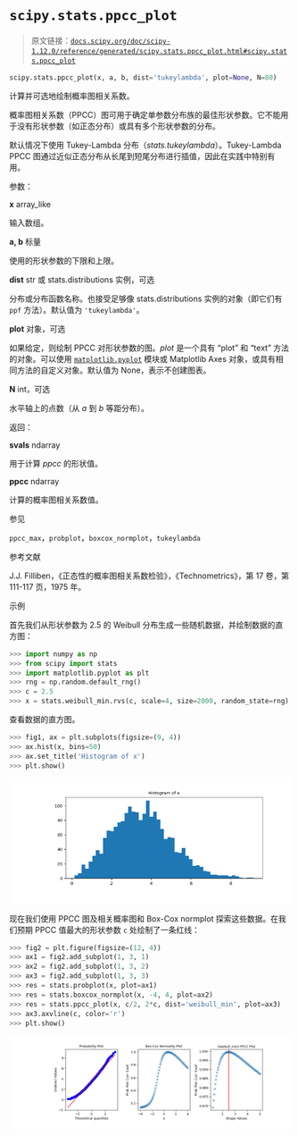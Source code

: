 # `scipy.stats.ppcc_plot`

> 原文链接：[`docs.scipy.org/doc/scipy-1.12.0/reference/generated/scipy.stats.ppcc_plot.html#scipy.stats.ppcc_plot`](https://docs.scipy.org/doc/scipy-1.12.0/reference/generated/scipy.stats.ppcc_plot.html#scipy.stats.ppcc_plot)

```py
scipy.stats.ppcc_plot(x, a, b, dist='tukeylambda', plot=None, N=80)
```

计算并可选地绘制概率图相关系数。

概率图相关系数（PPCC）图可用于确定单参数分布族的最佳形状参数。它不能用于没有形状参数（如正态分布）或具有多个形状参数的分布。

默认情况下使用 Tukey-Lambda 分布（*stats.tukeylambda*）。Tukey-Lambda PPCC 图通过近似正态分布从长尾到短尾分布进行插值，因此在实践中特别有用。

参数：

**x** array_like

输入数组。

**a, b** 标量

使用的形状参数的下限和上限。

**dist** str 或 stats.distributions 实例，可选

分布或分布函数名称。也接受足够像 stats.distributions 实例的对象（即它们有 `ppf` 方法）。默认值为 `'tukeylambda'`。

**plot** 对象，可选

如果给定，则绘制 PPCC 对形状参数的图。*plot* 是一个具有 “plot” 和 “text” 方法的对象。可以使用 [`matplotlib.pyplot`](https://matplotlib.org/stable/api/pyplot_summary.html#module-matplotlib.pyplot "(在 Matplotlib v3.8.2 中)") 模块或 Matplotlib Axes 对象，或具有相同方法的自定义对象。默认值为 None，表示不创建图表。

**N** int，可选

水平轴上的点数（从 *a* 到 *b* 等距分布）。

返回：

**svals** ndarray

用于计算 *ppcc* 的形状值。

**ppcc** ndarray

计算的概率图相关系数值。

参见

`ppcc_max`，`probplot`，`boxcox_normplot`，`tukeylambda`

参考文献

J.J. Filliben，《正态性的概率图相关系数检验》，《Technometrics》，第 17 卷，第 111-117 页，1975 年。

示例

首先我们从形状参数为 2.5 的 Weibull 分布生成一些随机数据，并绘制数据的直方图：

```py
>>> import numpy as np
>>> from scipy import stats
>>> import matplotlib.pyplot as plt
>>> rng = np.random.default_rng()
>>> c = 2.5
>>> x = stats.weibull_min.rvs(c, scale=4, size=2000, random_state=rng) 
```

查看数据的直方图。

```py
>>> fig1, ax = plt.subplots(figsize=(9, 4))
>>> ax.hist(x, bins=50)
>>> ax.set_title('Histogram of x')
>>> plt.show() 
```

![../../_images/scipy-stats-ppcc_plot-1_00_00.png](img/8ee122320adcaf55c6caf8719a8262c7.png)

现在我们使用 PPCC 图及相关概率图和 Box-Cox normplot 探索这些数据。在我们预期 PPCC 值最大的形状参数 `c` 处绘制了一条红线：

```py
>>> fig2 = plt.figure(figsize=(12, 4))
>>> ax1 = fig2.add_subplot(1, 3, 1)
>>> ax2 = fig2.add_subplot(1, 3, 2)
>>> ax3 = fig2.add_subplot(1, 3, 3)
>>> res = stats.probplot(x, plot=ax1)
>>> res = stats.boxcox_normplot(x, -4, 4, plot=ax2)
>>> res = stats.ppcc_plot(x, c/2, 2*c, dist='weibull_min', plot=ax3)
>>> ax3.axvline(c, color='r')
>>> plt.show() 
```

![../../_images/scipy-stats-ppcc_plot-1_01_00.png](img/b2d4f3c675bb6099ca7e443b8af83e89.png)
